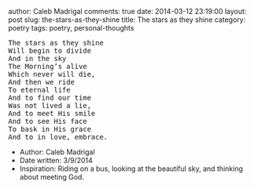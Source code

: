 author: Caleb Madrigal
comments: true
date: 2014-03-12 23:19:00
layout: post
slug: the-stars-as-they-shine
title: The stars as they shine
category: poetry
tags: poetry, personal-thoughts

<pre>
The stars as they shine
Will begin to divide
And in the sky
The Morning’s alive
Which never will die,
And then we ride
To eternal life
And to find our time
Was not lived a lie,
And to meet His smile
And to see His face
To bask in His grace
And to in love, embrace.
</pre>

* Author: Caleb Madrigal
* Date written: 3/9/2014
* Inspiration: Riding on a bus, looking at the beautiful sky, and thinking about meeting God.


